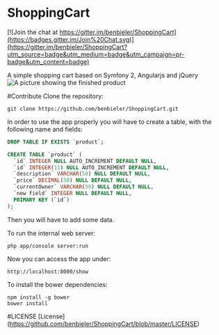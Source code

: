 # ShoppingCart

[![Join the chat at https://gitter.im/benbieler/ShoppingCart](https://badges.gitter.im/Join%20Chat.svg)](https://gitter.im/benbieler/ShoppingCart?utm_source=badge&utm_medium=badge&utm_campaign=pr-badge&utm_content=badge)

A simple shopping cart  based on Symfony 2, Angularjs and jQuery
![A picture showing the finished product](https://github.com/benbieler/ShoppingCart/blob/master/src/ShopBundle/Resources/public/img/ShoppingCart.PNG)

#Contribute
Clone the repository:
```
git clone https://github.com/benbieler/ShoppingCart.git
```
In order to use the app properly you will have to create a table, with the following name and fields:

```sql
DROP TABLE IF EXISTS `product`;

CREATE TABLE `product` (
  `id` INTEGER NULL AUTO_INCREMENT DEFAULT NULL,
  `id` INTEGER(11) NULL AUTO_INCREMENT DEFAULT NULL,
  `description` VARCHAR(50) NULL DEFAULT NULL,
  `price` DECIMAL(50) NULL DEFAULT NULL,
  `currentOwner` VARCHAR(50) NULL DEFAULT NULL,
  `new field` INTEGER NULL DEFAULT NULL,
  PRIMARY KEY (`id`)
);
```
Then you will have to add some data.

To run the internal web server:

```
php app/console server:run
```
Now you can access the app under:
```
http://localhost:8000/show
```

To install the bower dependencies: 
```
npm install -g bower
bower install
```
#LICENSE
[License] (https://github.com/benbieler/ShoppingCart/blob/master/LICENSE)
